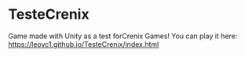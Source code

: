 # TesteCrenix
Game made with Unity as a test forCrenix Games!
You can play it here: https://leovc1.github.io/TesteCrenix/index.html
